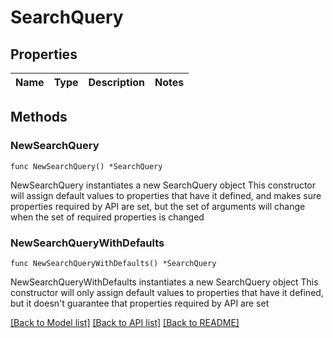 # SearchQuery

## Properties

Name | Type | Description | Notes
------------ | ------------- | ------------- | -------------

## Methods

### NewSearchQuery

`func NewSearchQuery() *SearchQuery`

NewSearchQuery instantiates a new SearchQuery object
This constructor will assign default values to properties that have it defined,
and makes sure properties required by API are set, but the set of arguments
will change when the set of required properties is changed

### NewSearchQueryWithDefaults

`func NewSearchQueryWithDefaults() *SearchQuery`

NewSearchQueryWithDefaults instantiates a new SearchQuery object
This constructor will only assign default values to properties that have it defined,
but it doesn't guarantee that properties required by API are set


[[Back to Model list]](../README.md#documentation-for-models) [[Back to API list]](../README.md#documentation-for-api-endpoints) [[Back to README]](../README.md)


